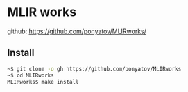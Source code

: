 # MLIR works

github: https://github.com/ponyatov/MLIRworks/

## Install

```sh
~$ git clone -o gh https://github.com/ponyatov/MLIRworks
~$ cd MLIRworks
MLIRworks$ make install
```
